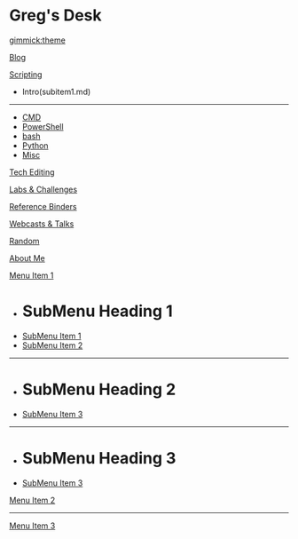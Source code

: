 # Greg's Desk

[gimmick:theme](slate)

[Blog](pages/blog.md)

[Scripting]()

  * Intro(subitem1.md)
  - - - -
  * [CMD](subitem1.md)
  * [PowerShell](subitem2.md)
  * [bash](subitem1.md)
  * [Python](subitem1.md)
  * [Misc](subitem1.md)

[Tech Editing](pages/tech_editing.md)

[Labs &amp; Challenges](pages/labs_and_challenges.md)

[Reference Binders](pages/reference_binders.md)

[Webcasts &amp; Talks](pages/webcasts_and_talks.md)

[Random](pages/random.md)

[About Me](pages/about_me.md)

[Menu Item 1]()

  * # SubMenu Heading 1
  * [SubMenu Item 1](subitem1.md)
  * [SubMenu Item 2](subitem2.md)
  - - - -
  * # SubMenu Heading 2
  * [SubMenu Item 3](subitem3.md)
  - - - -
  * # SubMenu Heading 3
  * [SubMenu Item 3](subitem3.md)

[Menu Item 2](item2.md)
- - - -
[Menu Item 3](item3.md)
